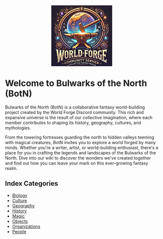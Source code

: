 
<p align="center">
  <img src="/resources/server/logo.png" align="center" width="200">
</p>


# Welcome to Bulwarks of the North (BotN)

Bulwarks of the North (BotN) is a collaborative fantasy world-building project created by the World Forge Discord community. This rich and expansive universe is the result of our collective imagination, where each member contributes to shaping its history, geography, cultures, and mythologies. 

From the towering fortresses guarding the north to hidden valleys teeming with magical creatures, BotN invites you to explore a world forged by many minds. Whether you're a writer, artist, or world-building enthusiast, there's a place for you in crafting the legends and landscapes of the Bulwarks of the North. Dive into our wiki to discover the wonders we've created together and find out how you can leave your mark on this ever-growing fantasy realm.

## Index Categories 

- [Biology](/wiki/010-Biology.md)
- [Culture](/wiki/020-Culture.md)
- [Geography](/wiki/030-Geography.md)
- [History](/wiki/040-History.md)
- [Magic](/wiki/050-Magic.md)
- [Objects](/wiki/060-Objects.md)
- [Organizations](/wiki/070-Organizations.md)
- [People](/wiki/080-People.md)